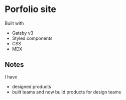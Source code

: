 # Porfolio site

Built with

- Gatsby v3
- Styled components
- CSS
- MDX

## Notes

I have
- designed products
- built teams
and now build products for design teams